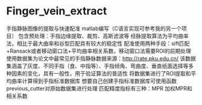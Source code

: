# Finger_vein_extract
手指静脉图像的提取与快速配准
matlab编写（C语言实现可参考我的另一个项目）
包含预处理：手指边缘提取、裁剪、高斯滤波等
经脉提取算法为平均曲率法，相比于最大曲率和谷型匹配具有较大的稳定性
配准使用两种手段：sift匹配+Ransack或者移动窗口法+平均曲率相关系数，移动窗口法需要ROI的前期处理
使用数据集为论文中最常见的手指静脉数据来源：http://rate.pku.edu.cn/
该数据集涵盖了灰度、不同手指（食、中指等）、手指倾角、弯曲度、垂直纸面选择等多种因素的变化，具有一般性，用于验证算法的普适性
将数据集进行了ROI提取和平均曲率计算得到手指标准数据库
想要自己创建手指标准数据库可使用函数previous_cutter对原始数据集进行处理
匹配精度指标有三种：MPR 加权MPR和相关系数
